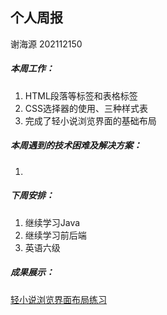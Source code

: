 ## 个人周报

谢海源 202112150

##### 本周工作：

1. HTML段落等标签和表格标签
1. CSS选择器的使用、三种样式表
1. 完成了轻小说浏览界面的基础布局

##### 本周遇到的技术困难及解决方案：

1. 

##### 下周安排：

1. 继续学习Java
2. 继续学习前后端
3. 英语六级

##### 成果展示：

[轻小说浏览界面布局练习](https://gitee.com/Hayden-Sea/html-study/blob/master/0320/%E8%BD%BB%E5%B0%8F%E8%AF%B4%E6%B5%8F%E8%A7%88%E9%A1%B5%E9%9D%A2.html)
